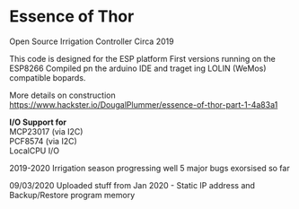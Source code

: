 # Essence of Thor
Open Source Irrigation Controller Circa 2019

This code is designed for the ESP platform
First versions running on the ESP8266 
Compiled pn the arduino IDE and traget
ing LOLIN (WeMos) compatible bopards.

More details on construction
https://www.hackster.io/DougalPlummer/essence-of-thor-part-1-4a83a1

<b>I/O Support for</b><br>
MCP23017 (via I2C)<br>
PCF8574  (via I2C)<br>
LocalCPU I/O<br>

2019-2020 Irrigation season progressing well 5 major bugs exorsised so far

09/03/2020 Uploaded stuff from Jan 2020 - Static IP address and Backup/Restore program memory
